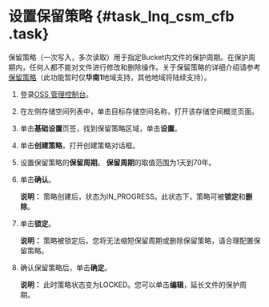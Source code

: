 # 设置保留策略 {#task_lnq_csm_cfb .task}

保留策略（一次写入，多次读取）用于指定Bucket内文件的保护周期。在保护周期内，任何人都不能对文件进行修改和删除操作。关于保留策略的详细介绍请参考[保留策略](../../../../../intl.zh-CN/开发指南/存储空间（Bucket）/设置保留策略.md#)（此功能暂时仅**华南1**地域支持，其他地域将陆续支持）。

1.  登录[OSS 管理控制台](https://oss.console.aliyun.com/)。 
2.  在左侧存储空间列表中，单击目标存储空间名称，打开该存储空间概览页面。 
3.  单击**基础设置**页签，找到保留策略区域，单击**设置**。 
4.  单击**创建策略**，打开创建策略对话框。 
5.  设置保留策略的**保留周期**。 **保留周期**的取值范围为1天到70年。
6.  单击**确认**。 

    **说明：** 策略创建后，状态为IN\_PROGRESS。此状态下，策略可被**锁定**和**删除**。

7.  单击**锁定**。 

    **说明：** 策略被锁定后，您将无法缩短保留周期或删除保留策略，请合理配置保留策略。

8.  确认保留策略后，单击**确定**。 

    **说明：** 此时策略状态变为LOCKED。您可以单击**编辑**，延长文件的保护周期。


